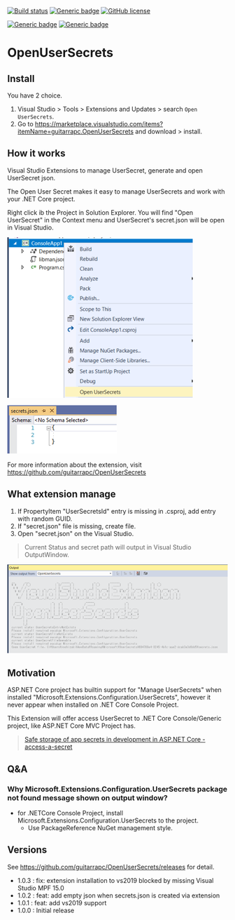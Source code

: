 [![Build status](https://ci.appveyor.com/api/projects/status/bkvll0scx9otg7u6?svg=true)](https://ci.appveyor.com/project/guitarrapc/openusersecrets) 
[![Generic badge](https://img.shields.io/badge/.NETCore-GenericHost-yellow.svg)](https://shields.io/)
[![GitHub license](https://img.shields.io/github/license/Naereen/StrapDown.js.svg)](https://github.com/Naereen/StrapDown.js/blob/master/LICENSE)

[![Generic badge](https://img.shields.io/badge/vs2017-supported-blue.svg)](https://shields.io/) [![Generic badge](https://img.shields.io/badge/vs2019-supported-blue.svg)](https://shields.io/)


# OpenUserSecrets

## Install

You have 2 choice.

1. Visual Studio > Tools > Extensions and Updates > search `Open UserSecrets`.
1. Go to https://marketplace.visualstudio.com/items?itemName=guitarrapc.OpenUserSecrets and download > install.

## How it works

Visual Studio Extensions to manage UserSecret, generate and open UserSecret json.

The Open User Secret makes it easy to manage UserSecrets and work with your .NET Core project.

Right click ib the Project in Solution Explorer. You will find "Open UserSecret" in the Context menu and UserSecret's secret.json will be open in Visual Studio.

![](docs/usage_contextmenu.png)

![](docs/usage_opensecretjson.png)

For more information about the extension, visit https://github.com/guitarrapc/OpenUserSecrets

## What extension manage

1. If PropertyItem "UserSecretsId" entry is missing in .csproj, add entry with random GUID.
1. If "secret.json" file is missing, create file.
1. Open "secret.json" on the Visual Studio.

> Current Status and secret path will output in Visual Studio OutputWindow.

![](docs/usage_outputwindow.png)

## Motivation

ASP.NET Core project has builtin support for "Manage UserSecrets" when installed "Microsoft.Extensions.Configuration.UserSecrets", however it never appear when installed on .NET Core Console Project.

This Extension will offer access UserSecret to .NET Core Console/Generic project, like ASP.NET Core MVC Project has.

> [Safe storage of app secrets in development in ASP.NET Core - access-a-secret
](https://docs.microsoft.com/en-us/aspnet/core/security/app-secrets?view=aspnetcore-2.2#access-a-secret)

## Q&A

### Why Microsoft.Extensions.Configuration.UserSecrets package not found message shown on output window?

* for .NETCore Console Project, install Microsoft.Extensions.Configuration.UserSecrets to the project.
    * Use PackageReference NuGet management style.

## Versions

See https://github.com/guitarrapc/OpenUserSecrets/releases for detail.

* 1.0.3 : fix: extension installation to vs2019 blocked by missing Visual Studio MPF 15.0
* 1.0.2 : feat: add empty json when secrets.json is created via extension
* 1.0.1 : feat: add vs2019 support
* 1.0.0 : Initial release
